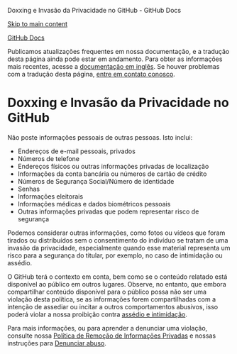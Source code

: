 Doxxing e Invasão da Privacidade no GitHub - GitHub Docs

[Skip to main content](#main-content)

[](/pt)[GitHub Docs](/pt)

Publicamos atualizações frequentes em nossa documentação, e a tradução desta página ainda pode estar em andamento. Para obter as informações mais recentes, acesse a [documentação em inglês](/en). Se houver problemas com a tradução desta página, [entre em contato conosco](https://github.com/contact?form[subject]=translation%20issue%20on%20docs.github.com&form[comments]=).

Doxxing e Invasão da Privacidade no GitHub
==========

Não poste informações pessoais de outras pessoas. Isto inclui:

* Endereços de e-mail pessoais, privados
* Números de telefone
* Endereços físicos ou outras informações privadas de localização
* Informações da conta bancária ou números de cartão de crédito
* Números de Segurança Social/Número de identidade
* Senhas
* Informações eleitorais
* Informações médicas e dados biométricos pessoais
* Outras informações privadas que podem representar risco de segurança

Podemos considerar outras informações, como fotos ou vídeos que foram tirados ou distribuídos sem o consentimento do indivíduo se tratam de uma invasão da privacidade, especialmente quando esse material representa um risco para a segurança do titular, por exemplo, no caso de intimidação ou assédio.

O GitHub terá o contexto em conta, bem como se o conteúdo relatado está disponível ao público em outros lugares. Observe, no entanto, que embora compartilhar conteúdo disponível para o público possa não ser uma violação desta política, se as informações forem compartilhadas com a intenção de assediar ou incitar a outros comportamentos abusivos, isso poderá violar a nossa proibição contra [assédio e intimidação](/pt/github/site-policy/github-bullying-and-harassment).

Para mais informações, ou para aprender a denunciar uma violação, consulte nossa [Política de Remoção de Informações Privadas](/pt/github/site-policy/github-private-information-removal-policy) e nossas instruções para [Denunciar abuso](/pt/communities/maintaining-your-safety-on-github/reporting-abuse-or-spam).
